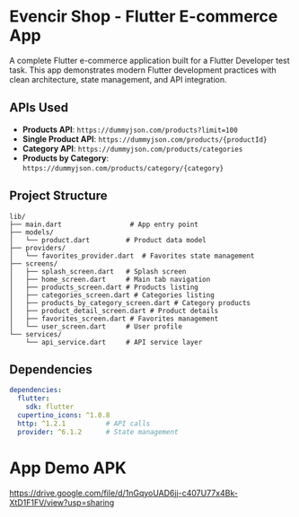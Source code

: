 # Evencir Shop - Flutter E-commerce App

A complete Flutter e-commerce application built for a Flutter Developer test task. This app demonstrates modern Flutter development practices with clean architecture, state management, and API integration.


## APIs Used

- **Products API**: `https://dummyjson.com/products?limit=100`
- **Single Product API**: `https://dummyjson.com/products/{productId}`
- **Category API**: `https://dummyjson.com/products/categories`
- **Products by Category**: `https://dummyjson.com/products/category/{category}`

## Project Structure

```
lib/
├── main.dart                 # App entry point
├── models/
│   └── product.dart         # Product data model
├── providers/
│   └── favorites_provider.dart  # Favorites state management
├── screens/
│   ├── splash_screen.dart   # Splash screen
│   ├── home_screen.dart     # Main tab navigation
│   ├── products_screen.dart # Products listing
│   ├── categories_screen.dart # Categories listing
│   ├── products_by_category_screen.dart # Category products
│   ├── product_detail_screen.dart # Product details
│   ├── favorites_screen.dart # Favorites management
│   └── user_screen.dart     # User profile
└── services/
    └── api_service.dart     # API service layer
```

## Dependencies

```yaml
dependencies:
  flutter:
    sdk: flutter
  cupertino_icons: ^1.0.8
  http: ^1.2.1          # API calls
  provider: ^6.1.2      # State management
```
# App Demo APK 
https://drive.google.com/file/d/1nGqyoUAD6jj-c407U77x4Bk-XtD1F1FV/view?usp=sharing
